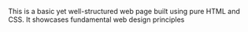 This is a basic yet well-structured web page built using pure HTML and CSS. It showcases fundamental web design principles
